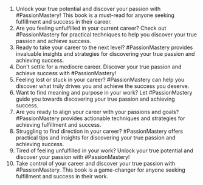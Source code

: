 1. Unlock your true potential and discover your passion with #PassionMastery! This book is a must-read for anyone seeking fulfillment and success in their career.
2. Are you feeling unfulfilled in your current career? Check out #PassionMastery for practical techniques to help you discover your true passion and achieve success.
3. Ready to take your career to the next level? #PassionMastery provides invaluable insights and strategies for discovering your true passion and achieving success.
4. Don't settle for a mediocre career. Discover your true passion and achieve success with #PassionMastery!
5. Feeling lost or stuck in your career? #PassionMastery can help you discover what truly drives you and achieve the success you deserve.
6. Want to find meaning and purpose in your work? Let #PassionMastery guide you towards discovering your true passion and achieving success.
7. Are you ready to align your career with your passions and goals? #PassionMastery provides actionable techniques and strategies for achieving fulfillment and success.
8. Struggling to find direction in your career? #PassionMastery offers practical tips and insights for discovering your true passion and achieving success.
9. Tired of feeling unfulfilled in your work? Unlock your true potential and discover your passion with #PassionMastery!
10. Take control of your career and discover your true passion with #PassionMastery. This book is a game-changer for anyone seeking fulfillment and success in their work.
